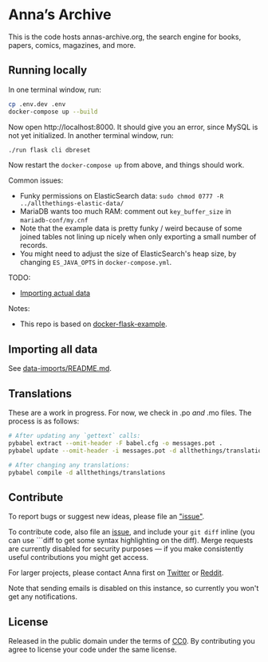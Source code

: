 # Anna’s Archive

This is the code hosts annas-archive.org, the search engine for books, papers, comics, magazines, and more.

## Running locally

In one terminal window, run:

```bash
cp .env.dev .env
docker-compose up --build
```

Now open http://localhost:8000. It should give you an error, since MySQL is not yet initialized. In another terminal window, run:

```bash
./run flask cli dbreset
```

Now restart the `docker-compose up` from above, and things should work.

Common issues:
* Funky permissions on ElasticSearch data: `sudo chmod 0777 -R ../allthethings-elastic-data/`
* MariaDB wants too much RAM: comment out `key_buffer_size` in `mariadb-conf/my.cnf`
* Note that the example data is pretty funky / weird because of some joined tables not lining up nicely when only exporting a small number of records.
* You might need to adjust the size of ElasticSearch's heap size, by changing `ES_JAVA_OPTS` in `docker-compose.yml`.

TODO:
* [Importing actual data](https://annas-software.org/AnnaArchivist/annas-archive/-/issues/4)

Notes:
* This repo is based on [docker-flask-example](https://github.com/nickjj/docker-flask-example).

## Importing all data

See [data-imports/README.md](data-imports/README.md).

## Translations

These are a work in progress. For now, we check in .po _and_ .mo files. The process is as follows:
```sh
# After updating any `gettext` calls:
pybabel extract --omit-header -F babel.cfg -o messages.pot .
pybabel update --omit-header -i messages.pot -d allthethings/translations --no-fuzzy-matching

# After changing any translations:
pybabel compile -d allthethings/translations
```

## Contribute

To report bugs or suggest new ideas, please file an ["issue"](https://annas-software.org/AnnaArchivist/annas-archive/-/issues).

To contribute code, also file an [issue](https://annas-software.org/AnnaArchivist/annas-archive/-/issues), and include your `git diff` inline (you can use \`\`\`diff to get some syntax highlighting on the diff). Merge requests are currently disabled for security purposes — if you make consistently useful contributions you might get access.

For larger projects, please contact Anna first on [Twitter](https://twitter.com/AnnaArchivist) or [Reddit](https://www.reddit.com/user/AnnaArchivist).

Note that sending emails is disabled on this instance, so currently you won't get any notifications.

## License

Released in the public domain under the terms of [CC0](./LICENSE). By contributing you agree to license your code under the same license.
